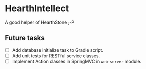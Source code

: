 # HearthIntellect
A good helper of HearthStone ;-P

## Future tasks

- [ ] Add database initialize task to Gradle script.
- [ ] Add unit tests for RESTful service classes.
- [ ] Implement Action classes in SpringMVC in `web-server` module.
